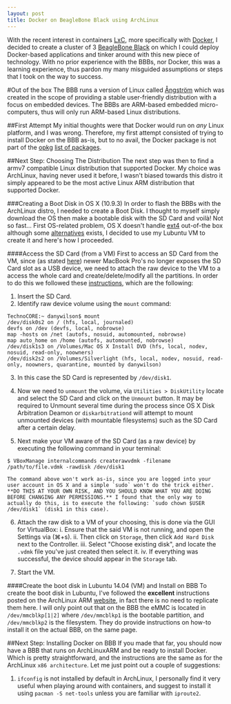 ```yaml
---
layout: post
title: Docker on BeagleBone Black using ArchLinux
---
```


With the recent interest in containers [LxC](https://linuxcontainers.org/), more specifically with [Docker](http://www.docker.com), I decided to create a cluster of 3 [BeagleBone Black](http://beagleboard.org/black) on which I could deploy Docker-based applications and tinker around with this new piece of technology. With no prior experience with the BBBs, nor Docker, this was a learning experience, thus pardon my many misguided assumptions or steps that I took on the way to success.

#Out of the box
The BBB runs a version of Linux called [Ångström](http://www.angstrom-distribution.org/) which was created in the scope of providing a stable user-friendly distribution with a focus on embedded devices. The BBBs are ARM-based embedded micro-computers, thus will only run ARM-based Linux distributions.

##First Attempt
My initial thoughts were that Docker would run on *any* Linux platform, and I was wrong. Therefore, my first attempt consisted of trying to install Docker on the BBB as-is, but to no avail, the Docker package is not part of the [opkg](http://en.wikipedia.org/wiki/Opkg) [list of packages](http://feeds.angstrom-distribution.org/feeds/unstable/ipk/glibc/armv7a/).
 
##Next Step: Choosing The Distribution
The next step was then to find a armv7 compatible Linux distribution that supported Docker. My choice was ArchLinux, having never used it before, I wasn't biased towards this distro it simply appeared to be the most active Linux ARM distribution that supported Docker. 

###Creating a Boot Disk in OS X (10.9.3)
In order to flash the BBBs with the ArchLinux distro, I needed to create a Boot Disk. I thought to myself simply download the OS then make a bootable disk with the SD Card and voilà! Not so fast... First OS-related problem, OS X doesn't handle [ext4](http://en.wikipedia.org/wiki/Ext4) out-of-the box although some [alternatives](http://apple.stackexchange.com/questions/29842/how-can-i-mount-an-ext4-file-system-on-os-x) exists, I decided to use my Lubuntu VM to create it and here's how I proceeded.

####Access the SD Card (from a VM)
First to access an SD Card from the VM, since (as stated [here](http://superuser.com/questions/373463/how-to-access-an-sd-card-from-a-virtual-machine)) newer MacBook Pro's no longer exposes the SD Card slot as a USB device, we need to attach the raw device to the VM to a access the whole card and create/delete/modify all the partitions. In order to do this we followed these [instructions](http://superuser.com/a/458085), which are the following:

1. Insert the SD Card.
2. Identify raw device volume using the `mount` command:
```
TechnoCORE:~ danywilson$ mount
/dev/disk0s2 on / (hfs, local, journaled)
devfs on /dev (devfs, local, nobrowse)
map -hosts on /net (autofs, nosuid, automounted, nobrowse)
map auto_home on /home (autofs, automounted, nobrowse)
/dev/disk1s3 on /Volumes/Mac OS X Install DVD (hfs, local, nodev, nosuid, read-only, noowners)
/dev/disk2s2 on /Volumes/Silverlight (hfs, local, nodev, nosuid, read-only, noowners, quarantine, mounted by danywilson)
```

3. In this case the SD Card is represented by `/dev/disk1`.

4. Now we need to `unmount` the volume, via `Utilities > DiskUtility` locate and select the SD Card and click on the `Unmount` button. It may be required to Unmount several time during the process since OS X Disk Arbitration Deamon or `diskarbitrationd` will attempt to mount unmounted devices (with mountable filesystems) such as the SD Card after a certain delay.

5. Next make your VM aware of the SD Card (as a raw device) by executing the following command in your terminal: 
```
$ VBoxManage internalcommands createrawvdmk -filename /path/to/file.vdmk -rawdisk /dev/disk1
```	

	The command above won't work as-is, since you are logged into your user account in OS X and a simple `sudo` won't do the trick either. **DO THIS AT YOUR OWN RISK, AND YOU SHOULD KNOW WHAT YOU ARE DOING BEFORE CHANGING ANY PERMISSIONS.** I found that the only way to actually do this, is to execute the following: `sudo chown $USER /dev/disk1` (disk1 in this case).
	
6. Attach the raw disk to a VM of your choosing, this is done via the GUI for VirtualBox:
    i. Ensure that the said VM is not running, and open the Settings via (⌘+s).
	ii. Then click on `Storage`, then click `Add Hard Disk` next to the Controller.
	iii. Select "Choose existing disk", and locate the `.vdmk` file you've just created then select it.
	iv. If everything was successful, the device should appear in the `Storage` tab.

7. Start the VM.

####Create the boot disk in Lubuntu 14.04 (VM) and Install on BBB
To create the boot disk in Lubuntu, I've followed the **excellent** instructions posted on the ArchLinux ARM [website](http://archlinuxarm.org/platforms/armv7/ti/beaglebone-black), in fact there is no need to replicate them here. I will only point out that on the BBB the eMMC is located in `/dev/mmcblkp[1|2]` where `/dev/mmcblkp1` is the bootable partition, and `/dev/mmcblkp2` is the filesystem. They do provide instructions on how-to install it on the actual BBB, on the same page.

##Next Step: Installing Docker on BBB
If you made that far, you should now have a BBB that runs on ArchLinuxARM and be ready to install Docker. Which is pretty straightforward, and the instructions are the same as for the ArchLinux `x86 architecture`. Let me just point out a couple of suggestions:

1. `ifconfig` is not installed by default in ArchLinux, I personally find it very useful when playing around with containers, and suggest to install it using `pacman -S net-tools` unless you are familiar with `iproute2`.
			


